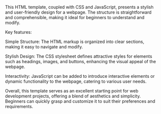 This HTML template, coupled with CSS and JavaScript, presents a 
stylish and user-friendly design for a webpage. The structure is 
straightforward and comprehensible, making it ideal for beginners
to understand and modify.

Key features:

Simple Structure: The HTML markup is organized into clear sections, making 
it easy to navigate and modify.

Stylish Design: The CSS stylesheet defines attractive styles for elements such as
headings, images, and buttons, enhancing the visual appeal of the webpage.

Interactivity: JavaScript can be added to introduce interactive elements or dynamic
functionality to the webpage, catering to various user needs.

Overall, this template serves as an excellent starting point for web development
projects, offering a blend of aesthetics and simplicity. Beginners
can quickly grasp and customize it to suit their
preferences and requirements.
